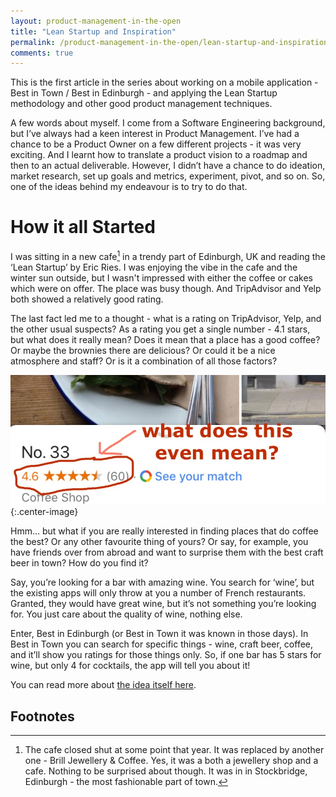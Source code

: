 ```yaml
---
layout: product-management-in-the-open
title: "Lean Startup and Inspiration"
permalink: /product-management-in-the-open/lean-startup-and-inspiration
comments: true
---
```


This is the first article in the series about working on a mobile application - Best in Town / Best in Edinburgh - and applying the Lean Startup methodology and other good product management techniques. <!-- more -->

A few words about myself. I come from a Software Engineering background, but I’ve always had a keen interest in Product Management. I’ve had a chance to be a Product Owner on a few different projects - it was very exciting. And I learnt how to translate a product vision to a roadmap and then to an actual deliverable. However, I didn’t have a chance to do ideation, market research, set up goals and metrics, experiment, pivot, and so on. So, one of the ideas behind my endeavour is to try to do that.


How it all Started
====

I was sitting in a new cafe[^1] in a trendy part of Edinburgh, UK and reading the ‘Lean Startup’ by Eric Ries. I was enjoying the vibe in the cafe and the winter sun outside, but I wasn't impressed with either the coffee or cakes which were on offer. The place was busy though. And TripAdvisor and Yelp both showed a relatively good rating. 

The last fact led me to a thought - what is a rating on TripAdvisor, Yelp, and the other usual suspects? As a rating you get a single number - 4.1 stars, but what does it really mean? Does it mean that a place has a good coffee? Or maybe the brownies there are delicious? Or could it be a nice atmosphere and staff? Or is it a combination of all those factors?

![What is a rating?](/images/product-management-in-the-open/intro/single-rating.jpg){:.center-image}

Hmm… but what if you are really interested in finding places that do coffee the best? Or any other favourite thing of yours? Or say, for example, you have friends over from abroad and want to surprise them with the best craft beer in town? How do you find it?

Say, you’re looking for a bar with amazing wine. You search for ‘wine’, but the existing apps will only throw at you a number of French restaurants. Granted, they would have great wine, but it’s not something you’re looking for. You just care about the quality of wine, nothing else.

Enter, Best in Edinburgh (or Best in Town it was known in those days). In Best in Town you can search for specific things - wine, craft beer, coffee, and it’ll show you ratings for those things only. So, if one bar has 5 stars for wine, but only 4 for cocktails, the app will tell you about it!

You can read more about [the idea itself here](../idea).

Footnotes
----

[^1]: The cafe closed shut at some point that year. It was replaced by another one - Brill Jewellery & Coffee. Yes, it was a both a jewellery shop and a cafe. Nothing to be surprised about though. It was in in Stockbridge, Edinburgh - the most fashionable part of town.
